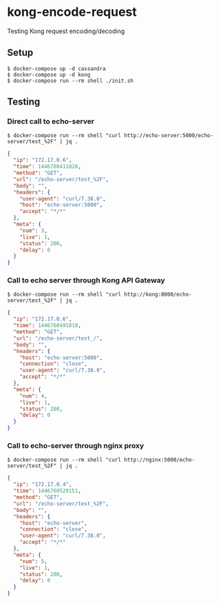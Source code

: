 # kong-encode-request
Testing Kong request encoding/decoding

## Setup

    $ docker-compose up -d cassandra
    $ docker-compose up -d kong
    $ docker-compose run --rm shell ./init.sh


## Testing
    
### Direct call to echo-server

    $ docker-compose run --rm shell "curl http://echo-server:5000/echo-server/test_%2F" | jq .
```json
{
  "ip": "172.17.0.6",
  "time": 1446760411826,
  "method": "GET",
  "url": "/echo-server/test_%2F",
  "body": "",
  "headers": {
    "user-agent": "curl/7.38.0",
    "host": "echo-server:5000",
    "accept": "*/*"
  },
  "meta": {
    "num": 3,
    "live": 1,
    "status": 200,
    "delay": 0
  }
}
 ```
 
### Call to echo server through Kong API Gateway
 
    $ docker-compose run --rm shell "curl http://kong:8000/echo-server/test_%2F" | jq .
```json
{
  "ip": "172.17.0.6",
  "time": 1446760491818,
  "method": "GET",
  "url": "/echo-server/test_/",
  "body": "",
  "headers": {
    "host": "echo-server:5000",
    "connection": "close",
    "user-agent": "curl/7.38.0",
    "accept": "*/*"
  },
  "meta": {
    "num": 4,
    "live": 1,
    "status": 200,
    "delay": 0
  }
}
```

### Call to echo-server through nginx proxy


    $ docker-compose run --rm shell "curl http://nginx:5000/echo-server/test_%2F" | jq .
```json
{
  "ip": "172.17.0.4",
  "time": 1446760529151,
  "method": "GET",
  "url": "/echo-server/test_%2F",
  "body": "",
  "headers": {
    "host": "echo-server",
    "connection": "close",
    "user-agent": "curl/7.38.0",
    "accept": "*/*"
  },
  "meta": {
    "num": 5,
    "live": 1,
    "status": 200,
    "delay": 0
  }
}
```
